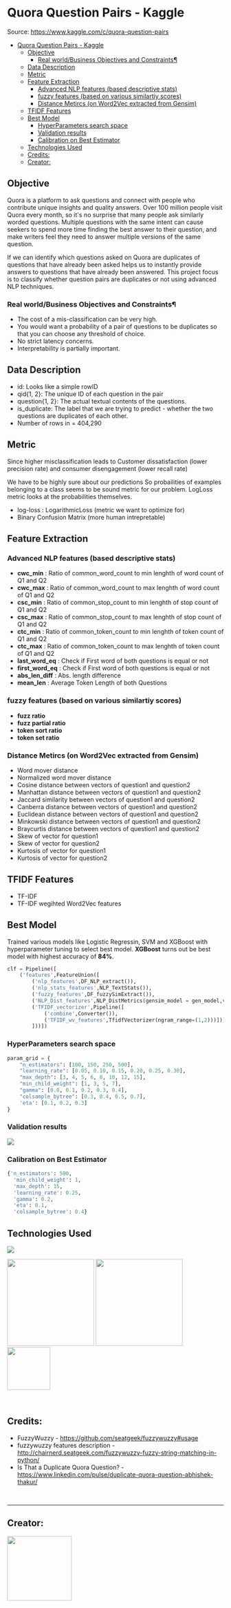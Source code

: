 # Quora Question Pairs - Kaggle

Source: https://www.kaggle.com/c/quora-question-pairs

- [Quora Question Pairs - Kaggle](#quora-question-pairs---kaggle)
  - [Objective](#objective)
    - [Real world/Business Objectives and Constraints¶](#real-worldbusiness-objectives-and-constraints)
  - [Data Description](#data-description)
  - [Metric](#metric)
  - [Feature Extraction](#feature-extraction)
    - [Advanced NLP features (based descriptive stats)](#advanced-nlp-features-based-descriptive-stats)
    - [fuzzy features (based on various similartiy scores)](#fuzzy-features-based-on-various-similartiy-scores)
    - [Distance Metircs (on Word2Vec extracted from Gensim)](#distance-metircs-on-word2vec-extracted-from-gensim)
  - [TFIDF Features](#tfidf-features)
  - [Best Model](#best-model)
    - [HyperParameters search space](#hyperparameters-search-space)
    - [Validation results](#validation-results)
    - [Calibration on Best Estimator](#calibration-on-best-estimator)
  - [Technologies Used](#technologies-used)
  - [Credits:](#credits)
  - [Creator:](#creator)

## Objective

Quora is a platform to ask questions and connect with people who contribute unique insights and quality answers. Over 100 million people visit Quora every month, so it's no surprise that many people ask similarly worded questions. Multiple questions with the same intent can cause seekers to spend more time finding the best answer to their question, and make writers feel they need to answer multiple versions of the same question.

 If we can identify which questions asked on Quora are duplicates of questions that have already been asked helps us to instantly provide answers to questions that have already been answered. This project focus is to classify whether question pairs are duplicates or not using advanced NLP techniques.


### Real world/Business Objectives and Constraints¶
* The cost of a mis-classification can be very high.
* You would want a probability of a pair of questions to be duplicates so that you can choose any threshold of choice.
* No strict latency concerns.
* Interpretability is partially important.

## Data Description

* id: Looks like a simple rowID
* qid{1, 2}: The unique ID of each question in the pair
* question{1, 2}: The actual textual contents of the questions.
* is_duplicate: The label that we are trying to predict - whether the two questions are duplicates of each other.
* Number of rows in = 404,290

## Metric
Since higher misclassification leads to Customer dissatisfaction (lower precision rate) and consumer disengagement (lower recall rate)

We have to be highly sure about our predictions So probailities of examples belonging to a class seems to be sound metric for our problem. LogLoss metric looks at the probabilities themselves.

* log-loss : LogarithmicLoss (metric we want to optimize for)
* Binary Confusion Matrix (more human intrepretable)


## Feature Extraction

### Advanced NLP features (based descriptive stats)

* **cwc_min** : Ratio of common_word_count to min lenghth of word count of Q1 and Q2
* **cwc_max** : Ratio of common_word_count to max lenghth of word count of Q1 and Q2
* **csc_min** : Ratio of common_stop_count to min lenghth of stop count of Q1 and Q2
* **csc_max** : Ratio of common_stop_count to max lenghth of stop count of Q1 and Q2
* **ctc_min** : Ratio of common_token_count to min lenghth of token count of Q1 and Q2
* **ctc_max** : Ratio of common_token_count to max lenghth of token count of Q1 and Q2
* **last_word_eq** : Check if First word of both questions is equal or not
* **first_word_eq** : Check if First word of both questions is equal or not
* **abs_len_diff** : Abs. length difference
* **mean_len** : Average Token Length of both Questions

### fuzzy features (based on various similartiy scores)

- **fuzz ratio**
- **fuzz partial ratio**
- **token sort ratio**
- **token set ratio**

### Distance Metircs (on Word2Vec extracted from Gensim)

* Word mover distance
* Normalized word mover distance
* Cosine distance between vectors of question1 and question2
* Manhattan distance between vectors of question1 and question2
* Jaccard similarity between vectors of question1 and question2
* Canberra distance between vectors of question1 and question2
* Euclidean distance between vectors of question1 and question2
* Minkowski distance between vectors of question1 and question2
* Braycurtis distance between vectors of question1 and question2
* Skew of vector for question1
* Skew of vector for question2
* Kurtosis of vector for question1
* Kurtosis of vector for question2

## TFIDF Features
- TF-IDF 
- TF-IDF wegihted Word2Vec features

## Best Model
Trained various models like Logistic Regressin, SVM and XGBoost with hyperparameter tuning to select best model. **XGBoost** turns out be best model with highest accuracy of **84%**.
 

``` py
clf = Pipeline([
    ('features',FeatureUnion([
        ('nlp_features',DF_NLP_extract()),
        ('nlp_stats_features',NLP_TextStats()),
        ('fuzzy_features',DF_fuzzySimExtract()),
        ('NLP_Dist_features',NLP_DistMetrics(gensim_model = gen_model,verbose = True)),
        ('TFIDF_vectorizer',Pipeline([ 
            ('combine',Converter()),
            ('TFIDF_wv_features',TfidfVectorizer(ngram_range=(1,2)))]))
        ]))])
```

### HyperParameters search space
``` py
param_grid = {
    "n_estimators": [100, 150, 250, 500],
    "learning_rate": [0.05, 0.10, 0.15, 0.20, 0.25, 0.30],
    "max_depth": [3, 4, 5, 6, 8, 10, 12, 15],
    "min_child_weight": [1, 3, 5, 7],
    "gamma": [0.0, 0.1, 0.2, 0.3, 0.4],
    "colsample_bytree": [0.3, 0.4, 0.5, 0.7],
    'eta': [0.1, 0.2, 0.3]
}
```

### Validation results

![](BestModel.png)

### Calibration on Best Estimator

``` py
{'n_estimators': 500,
  'min_child_weight': 1,
  'max_depth': 15,
  'learning_rate': 0.25,
  'gamma': 0.2,
  'eta': 0.1,
  'colsample_bytree': 0.4}
```
## Technologies Used

![](https://forthebadge.com/images/badges/made-with-python.svg)

[<img target="_blank" src="Snapshots/scikit.png" width=202>](https://scikit-learn.org/stable/#)
[<img target="_blank" src="Snapshots/gensim.png" width=202>](https://radimrehurek.com/gensim/models/word2vec.html)
[<img target="_blank" src="Snapshots/spacy.jpg" width=100>](https://scikit-learn.org/stable/#)



</br>

## Credits:
* FuzzyWuzzy -  https://github.com/seatgeek/fuzzywuzzy#usage
* fuzzywuzzy features description - http://chairnerd.seatgeek.com/fuzzywuzzy-fuzzy-string-matching-in-python/
* Is That a Duplicate Quora Question? - https://www.linkedin.com/pulse/duplicate-quora-question-abhishek-thakur/



</br>

------
## Creator:
[<img target="_blank" src="https://media-exp1.licdn.com/dms/image/C4D03AQG-6F3HHlCTVw/profile-displayphoto-shrink_200_200/0?e=1599091200&v=beta&t=WcZLox9lzVQqIDJ2-5DsEhNFvEE1zrZcvkmcepJ9QH8" width=150>](https://skumar-djangoblog.herokuapp.com/)
